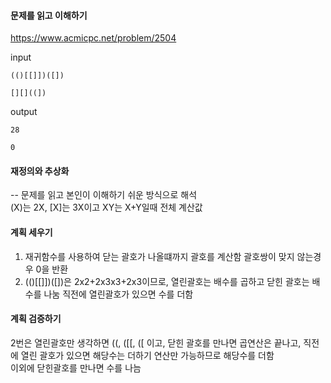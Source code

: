 #### 문제를 읽고 이해하기
https://www.acmicpc.net/problem/2504

input</br>
```
(()[[]])([])

[][]((])
```


output</br>
```
28

0
```



#### 재정의와 추상화<br>
-- 문제를 읽고 본인이 이해하기 쉬운 방식으로 해석<br>
(X)는 2X, [X]는 3X이고 XY는 X+Y일때 전체 계산값


#### 계획 세우기<br>
1. 재귀함수를 사용하여 닫는 괄호가 나올떄까지 괄호를 계산함
괄호쌍이 맞지 않는경우 0을 반환
2. (()[[]])([])은 2x2+2x3x3+2x3이므로, 열린괄호는 배수를 곱하고 닫힌 괄호는 배수를 나눔
직전에 열린괄호가 있으면 수를 더함

#### 계획 검증하기
2번은 열린괄호만 생각하면 ((, ([[, ([ 이고, 
닫힌 괄호를 만나면 곱연산은 끝나고, 직전에 열린 괄호가 있으면 해당수는 더하기 연산만 가능하므로 해당수를 더함
<br>
이외에 닫힌괄호를 만나면 수를 나늠
